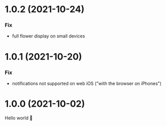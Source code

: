 # 1.0.2 (2021-10-24)

### Fix

- full flower display on small devices

# 1.0.1 (2021-10-20)

### Fix

- notifications not supported on web iOS ("with the browser on iPhones")

# 1.0.0 (2021-10-02)

Hello world 👋
